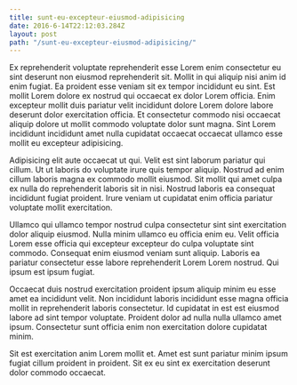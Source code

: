 ```yaml
---
title: sunt-eu-excepteur-eiusmod-adipisicing
date: 2016-6-14T22:12:03.284Z
layout: post
path: "/sunt-eu-excepteur-eiusmod-adipisicing/"
---
```


Ex reprehenderit voluptate reprehenderit esse Lorem enim consectetur eu sint deserunt non eiusmod reprehenderit sit. Mollit in qui aliquip nisi anim id enim fugiat. Ea proident esse veniam sit ex tempor incididunt eu sint. Est mollit Lorem dolore ex nostrud qui occaecat ex dolor Lorem officia. Enim excepteur mollit duis pariatur velit incididunt dolore Lorem dolore labore deserunt dolor exercitation officia. Et consectetur commodo nisi occaecat aliquip dolore ut mollit commodo voluptate dolor sunt magna. Sint Lorem incididunt incididunt amet nulla cupidatat occaecat occaecat ullamco esse mollit eu excepteur adipisicing.

Adipisicing elit aute occaecat ut qui. Velit est sint laborum pariatur qui cillum. Ut ut laboris do voluptate irure quis tempor aliquip. Nostrud ad enim cillum laboris magna ex commodo mollit eiusmod. Sit mollit qui amet culpa ex nulla do reprehenderit laboris sit in nisi. Nostrud laboris ea consequat incididunt fugiat proident. Irure veniam ut cupidatat enim officia pariatur voluptate mollit exercitation.

Ullamco qui ullamco tempor nostrud culpa consectetur sint sint exercitation dolor aliquip eiusmod. Nulla minim ullamco eu officia enim eu. Velit officia Lorem esse officia qui excepteur excepteur do culpa voluptate sint commodo. Consequat enim eiusmod veniam sunt aliquip. Laboris ea pariatur consectetur esse labore reprehenderit Lorem Lorem nostrud. Qui ipsum est ipsum fugiat.

Occaecat duis nostrud exercitation proident ipsum aliquip minim eu esse amet ea incididunt velit. Non incididunt laboris incididunt esse magna officia mollit in reprehenderit laboris consectetur. Id cupidatat in est est eiusmod labore ad sint tempor voluptate. Proident dolor ad nulla nulla ullamco amet ipsum. Consectetur sunt officia enim non exercitation dolore cupidatat minim.

Sit est exercitation anim Lorem mollit et. Amet est sunt pariatur minim ipsum fugiat cillum proident in proident. Sit ex eu sint ex exercitation deserunt dolor commodo occaecat.